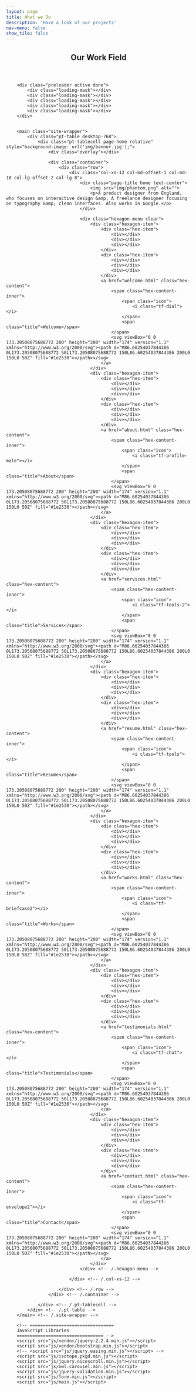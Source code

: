 ```yaml
---
layout: page
title: What we Do
description: 'Have a look of our projects'
nav-menu: false
show_tile: false
---
```

<!-- Main -->
<div id="main" class="alt">

<!-- One -->
<section id="one">
	<div class="inner">
		<header class="major">
			<h1> Our Work Field</h1>
		</header>
  <!-- Content -->
<body>

        <div class="preloader active done">
            <div class="loading-mask"></div>
            <div class="loading-mask"></div>
            <div class="loading-mask"></div>
            <div class="loading-mask"></div>
            <div class="loading-mask"></div>
        </div>


        <main class="site-wrapper">
            <div class="pt-table desktop-768">
                <div class="pt-tablecell page-home relative" style="background-image: url('img/banner.jpg');">
                    <div class="overlay"></div>

                    <div class="container">
                        <div class="row">
                            <div class="col-xs-12 col-md-offset-1 col-md-10 col-lg-offset-2 col-lg-8">
                                <div class="page-title home text-center">
                                    <img src="img/phantom.png" alt="">
                                    <p>A product designer from England, who focuses on interactive design &amp; A freelance designer focusing on typography &amp; clean interfaces. Also works in Google.</p>
                                </div>

                                <div class="hexagon-menu clear">
                                    <div class="hexagon-item">
                                        <div class="hex-item">
                                            <div></div>
                                            <div></div>
                                            <div></div>
                                        </div>
                                        <div class="hex-item">
                                            <div></div>
                                            <div></div>
                                            <div></div>
                                        </div>
                                        <a href="welcome.html" class="hex-content">
                                            <span class="hex-content-inner">
                                                <span class="icon">
                                                    <i class="tf-dial"></i>
                                                </span>
                                                <span class="title">Welcome</span>
                                            </span>
                                            <svg viewBox="0 0 173.20508075688772 200" height="200" width="174" version="1.1" xmlns="http://www.w3.org/2000/svg"><path d="M86.60254037844386 0L173.20508075688772 50L173.20508075688772 150L86.60254037844386 200L0 150L0 50Z" fill="#1e2530"></path></svg>
                                        </a>
                                    </div>
                                    <div class="hexagon-item">
                                        <div class="hex-item">
                                            <div></div>
                                            <div></div>
                                            <div></div>
                                        </div>
                                        <div class="hex-item">
                                            <div></div>
                                            <div></div>
                                            <div></div>
                                        </div>
                                        <a href="about.html" class="hex-content">
                                            <span class="hex-content-inner">
                                                <span class="icon">
                                                    <i class="tf-profile-male"></i>
                                                </span>
                                                <span class="title">About</span>
                                            </span>
                                            <svg viewBox="0 0 173.20508075688772 200" height="200" width="174" version="1.1" xmlns="http://www.w3.org/2000/svg"><path d="M86.60254037844386 0L173.20508075688772 50L173.20508075688772 150L86.60254037844386 200L0 150L0 50Z" fill="#1e2530"></path></svg>
                                        </a>
                                    </div>
                                    <div class="hexagon-item">
                                        <div class="hex-item">
                                            <div></div>
                                            <div></div>
                                            <div></div>
                                        </div>
                                        <div class="hex-item">
                                            <div></div>
                                            <div></div>
                                            <div></div>
                                        </div>
                                        <a href="services.html" class="hex-content">
                                            <span class="hex-content-inner">
                                                <span class="icon">
                                                    <i class="tf-tools-2"></i>
                                                </span>
                                                <span class="title">Services</span>
                                            </span>
                                            <svg viewBox="0 0 173.20508075688772 200" height="200" width="174" version="1.1" xmlns="http://www.w3.org/2000/svg"><path d="M86.60254037844386 0L173.20508075688772 50L173.20508075688772 150L86.60254037844386 200L0 150L0 50Z" fill="#1e2530"></path></svg>
                                        </a>    
                                    </div>
                                    <div class="hexagon-item">
                                        <div class="hex-item">
                                            <div></div>
                                            <div></div>
                                            <div></div>
                                        </div>
                                        <div class="hex-item">
                                            <div></div>
                                            <div></div>
                                            <div></div>
                                        </div>
                                        <a href="resume.html" class="hex-content">
                                            <span class="hex-content-inner">
                                                <span class="icon">
                                                    <i class="tf-tools"></i>
                                                </span>
                                                <span class="title">Resume</span>
                                            </span>
                                            <svg viewBox="0 0 173.20508075688772 200" height="200" width="174" version="1.1" xmlns="http://www.w3.org/2000/svg"><path d="M86.60254037844386 0L173.20508075688772 50L173.20508075688772 150L86.60254037844386 200L0 150L0 50Z" fill="#1e2530"></path></svg>
                                        </a>
                                    </div>
                                    <div class="hexagon-item">
                                        <div class="hex-item">
                                            <div></div>
                                            <div></div>
                                            <div></div>
                                        </div>
                                        <div class="hex-item">
                                            <div></div>
                                            <div></div>
                                            <div></div>
                                        </div>
                                        <a href="works.html" class="hex-content">
                                            <span class="hex-content-inner">
                                                <span class="icon">
                                                    <i class="tf-briefcase2"></i>
                                                </span>
                                                <span class="title">Works</span>
                                            </span>
                                            <svg viewBox="0 0 173.20508075688772 200" height="200" width="174" version="1.1" xmlns="http://www.w3.org/2000/svg"><path d="M86.60254037844386 0L173.20508075688772 50L173.20508075688772 150L86.60254037844386 200L0 150L0 50Z" fill="#1e2530"></path></svg>
                                        </a>
                                    </div>
                                    <div class="hexagon-item">
                                        <div class="hex-item">
                                            <div></div>
                                            <div></div>
                                            <div></div>
                                        </div>
                                        <div class="hex-item">
                                            <div></div>
                                            <div></div>
                                            <div></div>
                                        </div>
                                        <a href="testimonials.html" class="hex-content">
                                            <span class="hex-content-inner">
                                                <span class="icon">
                                                    <i class="tf-chat"></i>
                                                </span>
                                                <span class="title">Testimonials</span>
                                            </span>
                                            <svg viewBox="0 0 173.20508075688772 200" height="200" width="174" version="1.1" xmlns="http://www.w3.org/2000/svg"><path d="M86.60254037844386 0L173.20508075688772 50L173.20508075688772 150L86.60254037844386 200L0 150L0 50Z" fill="#1e2530"></path></svg>
                                        </a>
                                    </div>
                                    <div class="hexagon-item">
                                        <div class="hex-item">
                                            <div></div>
                                            <div></div>
                                            <div></div>
                                        </div>
                                        <div class="hex-item">
                                            <div></div>
                                            <div></div>
                                            <div></div>
                                        </div>
                                        <a href="contact.html" class="hex-content">
                                            <span class="hex-content-inner">
                                                <span class="icon">
                                                    <i class="tf-envelope2"></i>
                                                </span>
                                                <span class="title">Contact</span>
                                            </span>
                                            <svg viewBox="0 0 173.20508075688772 200" height="200" width="174" version="1.1" xmlns="http://www.w3.org/2000/svg"><path d="M86.60254037844386 0L173.20508075688772 50L173.20508075688772 150L86.60254037844386 200L0 150L0 50Z" fill="#1e2530"></path></svg>
                                        </a>
                                    </div>
                                </div> <!-- /.hexagon-menu -->

                            </div> <!-- /.col-xs-12 -->

                        </div> <!-- /.row -->
                    </div> <!-- /.container -->

                </div> <!-- /.pt-tablecell -->
            </div> <!-- /.pt-table -->
        </main> <!-- /.site-wrapper -->
        
        <!-- ================================
        JavaScript Libraries
        ================================= -->
        <script src="js/vendor/jquery-2.2.4.min.js"></script>
        <script src="js/vendor/bootstrap.min.js"></script>
        <!-- <script src="js/jquery.easing.min.js"></script> -->
        <script src="js/isotope.pkgd.min.js"></script>
        <script src="js/jquery.nicescroll.min.js"></script>
        <script src="js/owl.carousel.min.js"></script>
        <script src="js/jquery-validation.min.js"></script>
        <script src="js/form.min.js"></script>
        <script src="js/main.js"></script>
    
</body>
